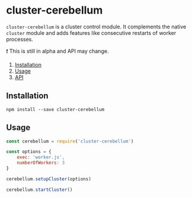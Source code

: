 # cluster-cerebellum
`cluster-cerebellum` is a cluster control module. It complements the native `cluster` module and adds features like consecutive restarts of worker processes.

:exclamation: This is still in alpha and API may change.

1. [Installation](#installation)
2. [Usage](#usage)
3. [API](./API.md)

## Installation
```shell
npm install --save cluster-cerebellum
```

## Usage

```javascript
const cerebellum = require('cluster-cerebellum')

const options = {
	exec: 'worker.js',
	numberOfWorkers: 3
}

cerebellum.setupCluster(options)

cerebellum.startCluster()

```



